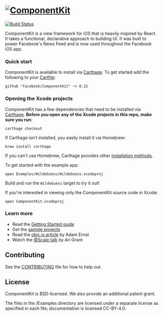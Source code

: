 # [![ComponentKit](http://componentkit.org/static/componentkit-hero-logo.png)](http://componentkit.org/)

[![Build Status](https://travis-ci.org/facebook/componentkit.svg)](https://travis-ci.org/facebook/componentkit)

ComponentKit is a view framework for iOS that is heavily inspired by React. It takes a functional, declarative approach to building UI. It was built to power Facebook's News Feed and is now used throughout the Facebook iOS app.

### Quick start

ComponentKit is available to install via [Carthage](https://github.com/Carthage/Carthage). To get started add the following to your [Cartfile](https://github.com/Carthage/Carthage/blob/master/Documentation/Artifacts.md#cartfile):

```
github "facebook/ComponentKit" ~> 0.22
```

### Opening the Xcode projects
ComponentKit has a few dependencies that need to be installed via [Carthage](https://github.com/Carthage/Carthage). **Before you open any of the Xcode projects in this repo, make sure you run**:

```
carthage checkout
```

If Carthage isn't installed, you easily install it via Homebrew:

```
brew install carthage
```
If you can't use Homebrew, Carthage provides other [installation methods](https://github.com/Carthage/Carthage#installing-carthage).


To get started with the example app:

```
open Examples/WildeGuess/WildeGuess.xcodeproj
```

Build and run the `WildeGuess` target to try it out!

If you're interested in viewing only the ComponentKit source code in Xcode:

```
open ComponentKit.xcodeproj
```

### Learn more

* Read the [Getting Started guide](http://www.componentkit.org/docs/getting-started.html)
* Get the [sample projects](https://github.com/facebook/componentkit/tree/master/Examples/WildeGuess)
* Read the [objc.io article](http://www.objc.io/issue-22/facebook.html) by Adam Ernst
* Watch the [@Scale talk](https://youtu.be/mLSeEoC6GjU?t=24m18s) by Ari Grant

## Contributing

See the [CONTRIBUTING](CONTRIBUTING.md) file for how to help out.

## License

ComponentKit is BSD-licensed. We also provide an additional patent grant.

The files in the /Examples directory are licensed under a separate license as specified in each file; documentation is licensed CC-BY-4.0.
